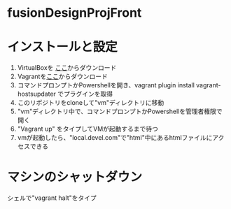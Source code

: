 # fusionDesignProjFront
# インストールと設定
1. VirtualBoxを [ここ](https://www.virtualbox.org/wiki/Downloads)からダウンロード
2. Vagrantを[ここ](https://www.vagrantup.com/downloads.html)からダウンロード
3. コマンドプロンプトかPowershellを開き、vagrant plugin install vagrant-hostsupdater でプラグインを取得
4. このリポジトリをcloneして"vm"ディレクトリに移動
5. "vm"ディレクトリ中で、コマンドプロンプトかPowershellを管理者権限で開く
6. "Vagrant up" をタイプしてVMが起動するまで待つ
7. vmが起動したら、"local.devel.com"で"html"中にあるhtmlファイルにアクセスできる
# マシンのシャットダウン
シェルで"vagrant halt"をタイプ
